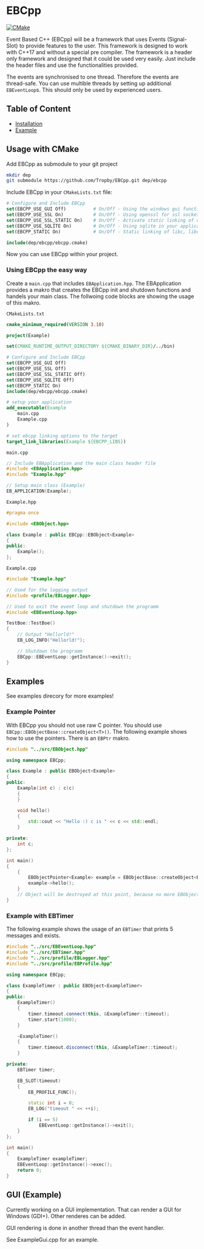 # EBCpp

[![CMake](https://github.com/Tropby/EBCpp/actions/workflows/cmake.yml/badge.svg)](https://github.com/Tropby/EBCpp/actions/workflows/cmake.yml)

Event Based C++ (EBCpp) will be a framework that uses Events (Signal-Slot) to provide features to the user. This framework is designed to work with C++17 and without a special pre compiler. The framework is a header only framework and designed that it could be used very easily. Just include the header files and use the functionalities provided.

The events are synchronised to one thread. Therefore the events are thread-safe. You can use multible threads by setting up additional `EBEventLoop`s. This should only be used by experienced users.

## Table of Content

* [Installation](#installation)
* [Example](#example)

## Usage with CMake

Add EBCpp as submodule to your git project
```bash
mkdir dep
git submodule https://github.com/Tropby/EBCpp.git dep/ebcpp
```

Include EBCpp in your `CMakeLists.txt` file:
```cmake
# Configure and Include EBCpp
set(EBCPP_USE_GUI Off)          # On/Off - Using the windows gui functions (only for testing)
set(EBCPP_USE_SSL On)           # On/Off - Using openssl for ssl sockets and https
set(EBCPP_USE_SSL_STATIC On)    # On/Off - Activate static linking of openssl into your application (see openssl license)
set(EBCPP_USE_SQLITE On)        # On/Off - Using sqlite in your application (static linked)
set(EBCPP_STATIC On)            # On/Off - Static linking of libc, libc++ and winpthread

include(dep/ebcpp/ebcpp.cmake)
``` 

Now you can use EBCpp within your project. 

### Using EBCpp the easy way

Create a `main.cpp` that includes `EBApplication.hpp`. The EBApplication provides a makro that creates the EBCpp init and shutdown functions and handels your main class. The follwoing code blocks are showing the usage of this makro.  

`CMakeLists.txt`
```cmake
cmake_minimum_required(VERSION 3.10)

project(Example)

set(CMAKE_RUNTIME_OUTPUT_DIRECTORY ${CMAKE_BINARY_DIR}/../bin)

# Configure and Include EBCpp
set(EBCPP_USE_GUI Off)
set(EBCPP_USE_SSL Off)
set(EBCPP_USE_SSL_STATIC Off)
set(EBCPP_USE_SQLITE Off)
set(EBCPP_STATIC On)
include(dep/ebcpp/ebcpp.cmake)

# setup your application
add_executable(Example 
    main.cpp
    Example.cpp
)

# set ebcpp linking options to the target
target_link_libraries(Example ${EBCPP_LIBS})
```

`main.cpp`
```c++
// Include EBApplication and the main class header file
#include <EBApplication.hpp>
#include "Example.hpp"

// Setup main class (Example)
EB_APPLICATION(Example);
```

`Example.hpp`
```c++
#pragma once

#include <EBObject.hpp>

class Example : public EBCpp::EBObject<Example>
{
public:
    Example();
};
```

`Example.cpp`
```c++
#include "Example.hpp"

// Used for the logging output
#include <profile/EBLogger.hpp>

// Used to exit the event loop and shutdown the programm
#include <EBEventLoop.hpp>

TestBoe::TestBoe()
{
    // Output "Hellorld!"
    EB_LOG_INFO("Hellorld!");

    // Shutdown the programm
    EBCpp::EBEventLoop::getInstance()->exit();
}

```

## Examples
See examples direcory for more examples!

### Example Pointer

With EBCpp you should not use raw C pointer.  You should use `EBCpp::EBObjectBase::createObject<T>()`. The following example shows how to use the pointers. There is an `EBPtr` makro. 

```C++
#include "../src/EBObject.hpp"

using namespace EBCpp;

class Example : public EBObject<Example>
{
public:
    Example(int c) : c(c)
    {
    }

    void hello()
    {
        std::cout << "Hello :) c is " << c << std::endl;
    }

private:
    int c;
};

int main()
{
    {
        EBObjectPointer<Example> example = EBObjectBase::createObject<Example>(15);
        example->hello();
    }
    // Object will be destroyed at this point, because no more EBObjectPointers are pointing to it.
}

```

### Example with EBTimer

The following example shows the usage of an `EBTimer` that prints 5 messages and exists.

```C++
#include "../src/EBEventLoop.hpp"
#include "../src/EBTimer.hpp"
#include "../src/profile/EBLogger.hpp"
#include "../src/profile/EBProfile.hpp"

using namespace EBCpp;

class ExampleTimer : public EBObject<ExampleTimer>
{
public:
    ExampleTimer() 
    {
        timer.timeout.connect(this, &ExampleTimer::timeout);
        timer.start(1000);
    }

    ~ExampleTimer()
    {
        timer.timeout.disconnect(this, &ExampleTimer::timeout);
    }

private:
    EBTimer timer;

    EB_SLOT(timeout)
    {
        EB_PROFILE_FUNC();

        static int i = 0;
        EB_LOG("timeout " << ++i);

        if (i == 5)
            EBEventLoop::getInstance()->exit();
    }
};

int main()
{
    ExampleTimer exampleTimer;
    EBEventLoop::getInstance()->exec();
    return 0;
}
```

## GUI (Example)

Currently working on a GUI implementation. That can render a GUI for Windows (GDI+). Other renderes can be added.

GUI rendering is done in another thread than the event handler.

See ExampleGui.cpp for an example.
